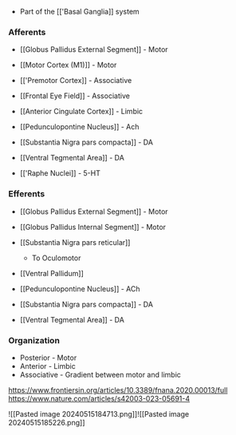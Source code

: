 - Part of the [['Basal Ganglia]] system
### Afferents
- [[Globus Pallidus External Segment]] - Motor
- [[Motor Cortex (M1)]] - Motor 

- [['Premotor Cortex]] - Associative
- [[Frontal Eye Field]] - Associative

- [[Anterior Cingulate Cortex]] - Limbic

- [[Pedunculopontine Nucleus]] - Ach
- [[Substantia Nigra pars compacta]] - DA
- [[Ventral Tegmental Area]] - DA
- [['Raphe Nuclei]] - 5-HT
### Efferents
- [[Globus Pallidus External Segment]] - Motor
- [[Globus Pallidus Internal Segment]] - Motor

- [[Substantia Nigra pars reticular]]
	- To Oculomotor

- [[Ventral Pallidum]]

- [[Pedunculopontine Nucleus]] - ACh
- [[Substantia Nigra pars compacta]] - DA
- [[Ventral Tegmental Area]] - DA
### Organization
- Posterior - Motor
- Anterior - Limbic
- Associative - Gradient between motor and limbic

https://www.frontiersin.org/articles/10.3389/fnana.2020.00013/full
https://www.nature.com/articles/s42003-023-05691-4

![[Pasted image 20240515184713.png]]![[Pasted image 20240515185226.png]]